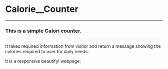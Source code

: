 # Calorie__Counter
<hr>
<h3>This is a simple Calori counter.</h3>
<hr>
<p>It takes required information from visitor and return a message showing the calories required to user for daily needs.
</p>
<p>It is a responsive beautifyl webpage.</p>
